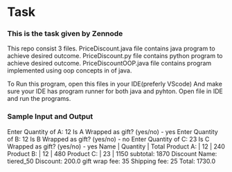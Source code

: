 # Task
### This is the task given by Zennode 

This repo consist 3 files. 
PriceDiscount.java file contains java program to achieve desired outcome.
PriceDiscount.py file contains python program to achieve desired outcome.
PriceDiscountOOP.java file contains program implemented using oop concepts in of java. 

To Run this program, open this files in your IDE(preferly VScode)
And make sure your IDE has program runner for both java and pyhton. Open file in IDE and run the programs.

### Sample Input and Output

Enter Quantity of A: 12
Is A Wrapped as gift? (yes/no) - yes
Enter Quantity of B: 12
Is B Wrapped as gift? (yes/no) - no
Enter Quantity of C: 23
Is C Wrapped as gift? (yes/no) - yes
Name        | Quantity  | Total
Product A:  |  12       |  240
Product B:  |  12       |  480
Product C:  |  23       |  1150
subtotal: 1870
Discount Name: tiered_50
Discount: 200.0
gift wrap fee: 35
Shipping fee: 25
Total:  1730.0
